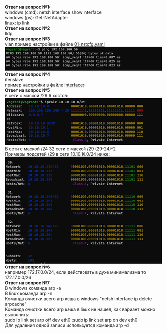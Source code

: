**Ответ на вопрос №1:**  
windows (cmd): netsh interface show interface  
windows (ps):  Get-NetAdapter  
linux: ip link  
**Ответ на вопрос №2**  
lldp  
**Ответ на вопрос №3**  
vlan
пример настройки в файле [01-netcfg.yaml](01-netcfg.yaml)  
![NET2 answer 3](vlan.PNG)  
**Ответ на вопрос №4**  
ifenslave  
пример настройки в файле [interfaces](interfases)  
**Ответ на вопрос №5**  
в сети с маской /29 6 хостов:
![NET2 answer 5](ans5.PNG)  
В сети с маской /24 32 сети c маской /29 (29-24)^2  
Примеры подсетей /29 в сети 10.10.10.0/24 ниже:  
![NET2 answer 5_1](ans5_1.PNG)  
**Ответ на вопрос №6**  
например 172.17.0.0/24, если действовать в духе минимализма то 172.17.0.0/26  
**Ответ на вопрос №7**  
В windows команда arp -a  
В linux команда arp -n  
Команда очистки всего arp кэша в windows "netsh interface ip delete arpcache"  
Команда очистки всего arp кэша в linux не нашел, как вариант можно выполнить:  
sudo ip link set arp off dev eth0 ;sudo ip link set arp on dev eth0  
Для удаления одной записи используется команда arp -d  
